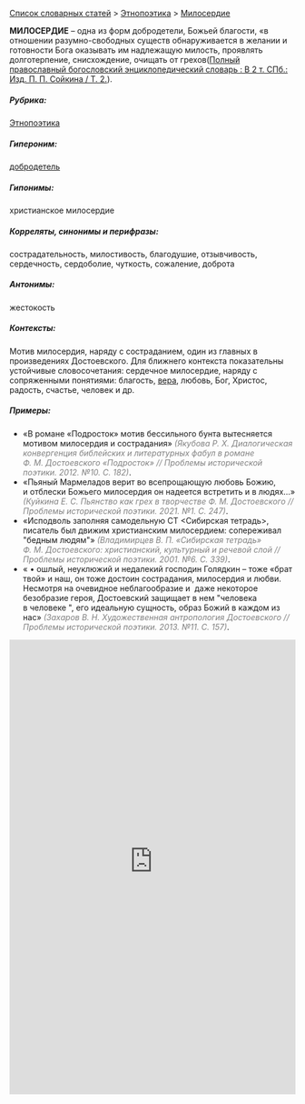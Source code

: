 <style>
st { color: Gray;
  font-style: italic;}
</style>

[Список словарных статей](https://thesaurus-dostoevsky.github.io/Thesaurus/) > [Этнопоэтика](ethnopoe.md) > [Милосердие](милосердие.md) 

**МИЛОСЕРДИЕ** – одна из форм добродетели, Божьей благости, «в отношении разумно-свободных существ обнаруживается в желании и готовности Бога оказывать им надлежащую милость, проявлять долготерпение, снисхождение, очищать от грехов([Полный православный богословский энциклопедический словарь : В 2 т. СПб.: Изд. П. П. Сойкина / Т. 2.](https://azbyka.ru/)).

##### Рубрика:
[Этнопоэтика](ethnopoe.md)
##### Гипероним:
[добродетель](добродетель.md)
##### Гипонимы:
христианское милосердие
##### Корреляты, синонимы и перифразы:
сострадательность, милостивость, благодушие,  отзывчивость, сердечность, сердоболие, чуткость, сожаление, доброта
##### Антонимы:
жестокость
##### Контексты:
Мотив милосердия, наряду с состраданием, один из главных в произведениях Достоевского. Для ближнего контекста показательны  устойчивые словосочетания: сердечное милосердие, наряду с сопряженными понятиями: благость, [вера](вера.md), любовь, Бог, Христос, радость, счастье, человек и др.
##### Примеры:
* «В романе «Подросток» мотив бессильного бунта вытесняется мотивом 
милосердия и сострадания» <st>(Якубова Р. Х. Диалогическая конвергенция библейских и литературных фабул в романе Ф. М. Достоевского «Подросток» // Проблемы исторической поэтики. 2012. №10. С. 182)</st>.
* «Пьяный Мармеладов верит во всепрощающую любовь Божию, и отблески Божьего милосердия он надеется встретить и в людях…» <st>(Куйкина Е. С. Пьянство как грех в творчестве Ф. М. Достоевского // Проблемы исторической поэтики. 2021. №1. С. 247)</st>.
* «Исподволь заполняя самодельную СТ <Сибирская тетрадь>, писатель был движим христианским милосердием: сопереживал "бедным людям"» <st>(Владимирцев В. П. «Сибирская тетрадь» Ф. М. Достоевского: христианский, культурный и речевой слой // Проблемы исторической поэтики. 2001. №6. С. 339)</st>.
* «    • ошлый, неуклюжий и недалекий господин Голядкин – тоже «брат 
твой» и наш, он тоже достоин сострадания, милосердия и любви. Несмотря на очевидное неблагообразие и  даже некоторое безобразие героя, Достоевский защищает в нем "человека в человеке ", его идеальную сущность, образ Божий в каждом из нас» <st>(Захаров В. Н. Художественная антропология Достоевского // Проблемы исторической поэтики. 2013. №11. С. 157)</st>. 

<iframe src="https://thesaurus-dostoevsky.github.io/nk/милосердие.html" style="border:0px;width:100%;height:800px" allowfullscreen="true" webkitallowfullscreen="true" mozallowfullscreen="true">
